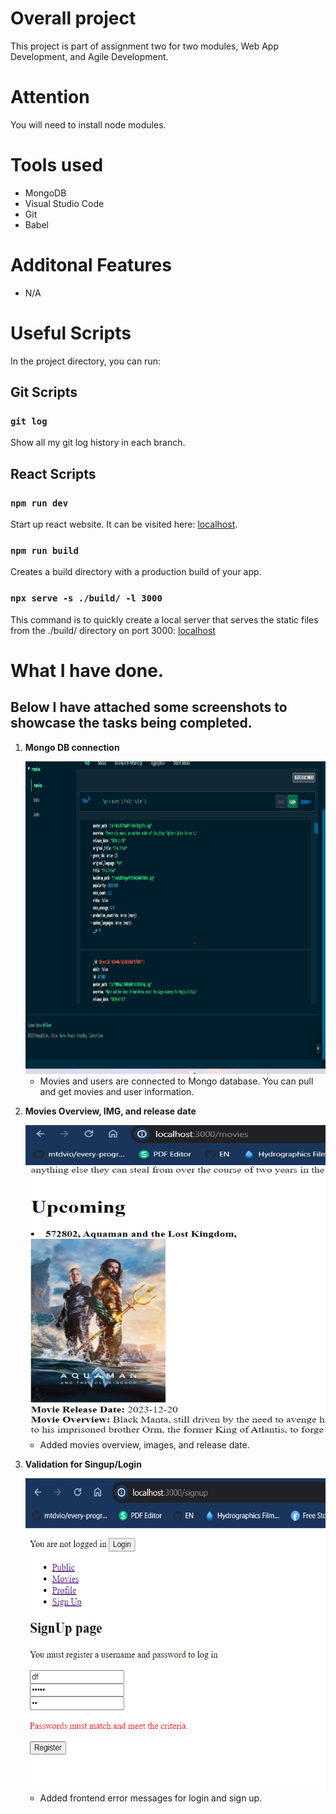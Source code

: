 # Overall project
This project is part of assignment two for two modules, Web App Development, and Agile Development.

# Attention
You will need to install node modules.

# Tools used
* MongoDB
* Visual Studio Code
* Git
* Babel

# Additonal Features
* N/A

# Useful Scripts
In the project directory, you can run:

## Git Scripts
### `git log`
Show all my git log history in each branch.

## React Scripts
### `npm run dev`
Start up react website. It can be visited here: [localhost](http://localhost:3000/).
### `npm run build`
Creates a build directory with a production build of your app.
### `npx serve -s ./build/ -l 3000`
This command is to quickly create a local server that serves the static files from the ./build/ directory on port 3000: [localhost](http://localhost:3000/)

# What I have done.
## Below I have attached some screenshots to showcase the tasks being completed.

1. **Mongo DB connection**

   <img src="img/Screenshot 2023-12-21 142958.png" alt="Image" width="700" height="500">

   * Movies and users are connected to Mongo database. You can pull and get movies and user information.

2. **Movies Overview, IMG, and release date**

   <img src="img/Screenshot 2023-12-22 162721.png" alt="Image" width="700" height="500">

   * Added movies overview, images, and release date.

3. **Validation for Singup/Login**

   <img src="img/Screenshot 2023-12-22 162545.png" alt="Image" width="700" height="500">

   * Added frontend error messages for login and sign up.


